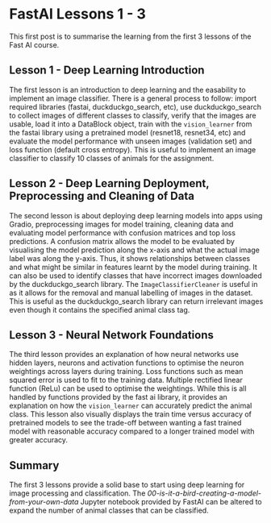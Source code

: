 # FastAI Lessons 1 - 3

This first post is to summarise the learning from the first 3 lessons of the Fast AI course.

## Lesson 1 - Deep Learning Introduction
The first lesson is an introduction to deep learning and the easability to implement an image classifier. There is a general process to follow: import required libraries (fastai, duckduckgo_search, etc), use duckduckgo_search to collect images of different classes to classify, verify that the images are usable, load it into a DataBlock object, train with the `vision_learner` from the fastai library using a pretrained model (resnet18, resnet34, etc) and evaluate the model performance with unseen images (validation set) and loss function (default cross entropy). This is useful to implement an image classifier to classify 10 classes of animals for the assignment.

## Lesson 2 - Deep Learning Deployment, Preprocessing and Cleaning of Data
The second lesson is about deploying deep learning models into apps using Gradio, preprocessing images for model training, cleaning data and evaluating model performance with confusion matrices and top loss predictions. A confusion matrix allows the model to be evaluated by visualising the model prediction along the x-axis and what the actual image label was along the y-axis. Thus, it shows relationships between classes and what might be similar in features learnt by the model during training. It can also be used to identify classes that have incorrect images downloaded by the duckduckgo_search library. The `ImageClassifierCleaner` is useful in as it allows for the removal and manual labelling of images in the dataset. This is useful as the duckduckgo_search library can return irrelevant images even though it contains the specified animal class tag.

## Lesson 3 - Neural Network Foundations
The third lesson provides an explanation of how neural networks use hidden layers, neurons and activation functions to optimise the neuron weightings across layers during training. Loss functions such as mean squared error is used to fit to the training data. Multiple rectified linear function (ReLu) can be used to optimise the weightings. While this is all handled by functions provided by the fast ai library, it provides an explanation on how the `vision_learner` can accurately predict the animal class. This lesson also visually displays the train time versus accuracy of pretrained models to see the trade-off between wanting a fast trained model with reasonable accuracy compared to a longer trained model with greater accuracy.

## Summary
The first 3 lessons provide a solid base to start using deep learning for image processing and classification. The *00-is-it-a-bird-creating-a-model-from-your-own-data* Jupyter notebook provided by FastAI can be altered to expand the number of animal classes that can be classified.
